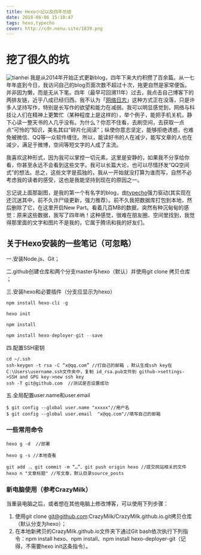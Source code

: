 ```yaml
---
title: Hexo小记以及四年总结
date: 2018-06-06 15:10:47
tags: hexo,typecho
cover: http://cdn.nenu.site/1839.png
---
```


# 挖了很久的坑

![tianhei](http://cdn.nenu.site/1839.png)
我是从2014年开始正式更新blog，四年下来大约积攒了百余篇。从一七年年底到今日，我访问自己的blog页面次数不超过十次，拖更自然是家常便饭。并非因为懒，而是无从下笔。四年（最早可回溯11年）过去，我点击自己博客下的两排友链，近乎八成已经归西。我不认为「[网络日志](https://baike.baidu.com/item/%E5%8D%9A%E5%AE%A2/124?fromtitle=%E7%BD%91%E7%BB%9C%E6%97%A5%E5%BF%97&fromid=87941&fr=aladdin)」这种方式正在没落，只是许多人坚持写作，特别是长写作的欲望和能力在减弱。我可以明显感觉到，网络与科技让人们在精神上更繁忙（某种程度上是这样的），举个例子，能把手机关机，静下心读一整天书的人几乎没有。为什么？你忍不住看，去刷空间，去获取一点点“可怜的”知识，美名其曰“碎片化阅读”；纵使你意志坚定，能够拒绝诱惑，也难免被微信、QQ等一众软件缠住。所以，能读好书的人在减少，能写文章的人也在减少，满足于微博，空间等短文字的人成了主流。

我喜欢这种形式，因为我可以掌控一切元素。这里是安静的，如果我不分享给你看，你甚至永远不会看到这些文字。我可以长篇大论，也可以尽情抒发“QQ空间式”的想法。总之，这些文字是孤独的，我从一开始就没打算为谁而写，自然不必考虑我的读者的感受，这也是我能坚持到现在的原因之一。

忘记说上面那副图，是我的第一个有名字的blog，由[typecho](http://typecho.org)强力驱动(其实现在还沉迷其中，前不久诈尸级更新，强力推荐）。前不久我把数据库打包到本地，然后删除了它，在这里开启New Part。看着几百MB的数据，突然有种沉甸甸的感觉：原来这些数据，我写了四年吶！这种感觉，很难在朋友圈、空间里找到，我觉得那里面的文字和图片不是我的，它属于腾讯和我的好友们。

## 关于Hexo安装的一些笔记（可忽略）

一.安装Node.js、Git；

二.github创建仓库和两个分支master与hexo（默认）并使用git clone 拷贝仓库 ；

三.安装hexo和必要插件（分支应显示为hexo）

```node.js
npm install hexo-cli -g 

hexo init 

npm install 

npm install hexo-deployer-git --save 
```

四.配置SSH密钥

```
cd ~/.ssh   
ssh-keygen -t rsa -C “x@qq.com” //打自己的邮箱 ，默认生成ssh key在C:\Users\username.ssh文件夹中，复制 id_rsa.pub文件到 github->settings->SSH and GPG key->new ssh key 
ssh -T git@github.com  //测试是否设置成功
```

五.全局配置user.name和user.email

```
$ git config --global user.name "xxxxx"//用户名
$ git config --global user.email  "x@qq.com"//填写自己的邮箱
```

### 一些常用命令

```
hexo g -d  //部署

hexo g -s //本地查看

git add .、git commit -m “…”、git push origin hexo //提交网站相关的文件
hexo n "文章标题" //写文章，默认目录source_posts

```

### 新电脑使用（参考CrazyMilk）

当重装电脑之后，或者想在其他电脑上修改博客，可以使用下列步骤：

1. 使用git clone git@github.com:CrazyMilk/CrazyMilk.github.io.git拷贝仓库（默认分支为hexo）；
2. 在本地新拷贝的CrazyMilk.github.io文件夹下通过Git bash依次执行下列指令：npm install hexo、npm install、npm install hexo-deployer-git（记得，不需要hexo init这条指令）。